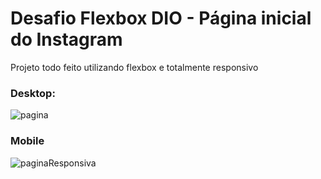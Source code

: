 # Desafio Flexbox DIO - Página inicial do Instagram

Projeto todo feito utilizando flexbox e totalmente responsivo

### Desktop:
![pagina](https://user-images.githubusercontent.com/68472772/173463168-be6a698d-8b38-4c83-a9d4-d2fae4ac73ea.png)

### Mobile
![paginaResponsiva](https://user-images.githubusercontent.com/68472772/173463190-62e8b6c7-769b-46bb-b8f2-57f1b01db432.png)
